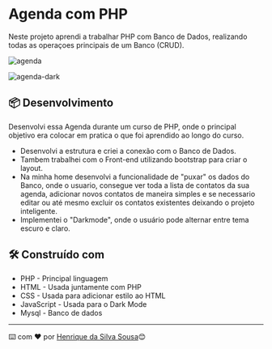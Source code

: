 # Agenda com PHP

Neste projeto aprendi a trabalhar PHP com Banco de Dados, realizando todas as operaçoes principais de um Banco (CRUD).

![agenda](https://user-images.githubusercontent.com/86082129/169408799-a7ac307f-a1ec-404c-b8c5-0a13bb66e889.png)

![agenda-dark](https://user-images.githubusercontent.com/86082129/169408806-d631e524-e0e9-4d55-bf58-ef1536a717a3.png)


## 📦 Desenvolvimento

Desenvolvi essa Agenda durante um curso de PHP, onde o principal objetivo era colocar em pratica o que foi aprendido ao longo
do curso.

* Desenvolvi a estrutura e criei a conexão com o Banco de Dados.
* Tambem trabalhei com o Front-end utilizando bootstrap para criar o layout.
* Na minha home desenvolvi a funcionalidade de "puxar" os dados do Banco, onde o usuario, consegue
ver toda a lista de contatos da sua agenda, adicionar novos contatos de maneira simples e se 
necessario editar ou até mesmo excluir os contatos existentes deixando o projeto inteligente.
* Implementei o "Darkmode", onde o usuário pode alternar entre tema escuro e claro.

## 🛠️ Construído com

* PHP - Principal linguagem
* HTML - Usada juntamente com PHP
* CSS - Usada para adicionar estilo ao HTML
* JavaScript - Usada para o Dark Mode
* Mysql - Banco de dados


---
⌨️ com ❤️ por [Henrique da Silva Sousa](https://www.linkedin.com/in/henrique-da-silva-sousa-2a077622b/)😊
